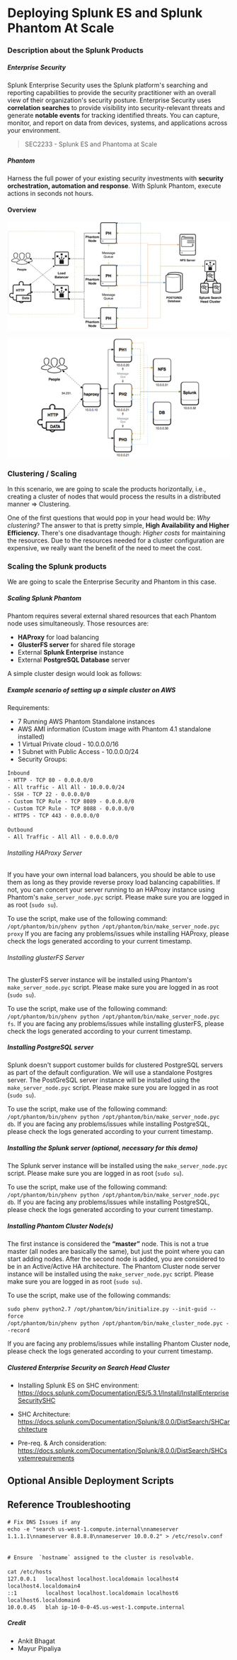 # Deploying Splunk ES and Splunk Phantom At Scale

### Description about the Splunk Products
##### Enterprise Security
Splunk Enterprise Security uses the Splunk platform's searching and reporting capabilities to provide the security practitioner with an overall view of their organization's security posture. Enterprise Security uses __correlation searches__ to provide visibility into security-relevant threats and generate __notable events__ for tracking identified threats. You can capture, monitor, and report on data from devices, systems, and applications across your environment.

> SEC2233 - Splunk ES and Phantoma at Scale


##### Phantom
Harness the full power of your existing security investments with __security orchestration, automation and response__. With Splunk Phantom, execute actions in seconds not hours.


#### Overview

![High Level Overview](./images/High&#32;Level&#32;Overview.png)

![Clustered Phantom Components](./images/Clustered&#32;Setup&#32;-&#32;Phantom&#32;nodes&#32;turned&#32;into&#32;dedicated&#32;handler.png)


### Clustering / Scaling
In this scenario, we are going to scale the products horizontally, i.e., creating a cluster of nodes that would process the results in a distributed manner => Clustering.

One of the first questions that would pop in your head would be: _Why clustering?_
The answer to that is pretty simple, __High Availability and Higher Efficiency.__
There's one disadvantage though: _Higher costs_ for maintaining the resources.
Due to the resources needed for a cluster configuration are expensive, we really want the benefit of the need to meet the cost.

### __Scaling__ the Splunk products
We are going to scale the Enterprise Security and Phantom in this case.

##### __Scaling__ Splunk Phantom
Phantom requires several external shared resources that each Phantom node uses simultaneously. Those resources are:
- __HAProxy__ for load balancing
- __GlusterFS server__ for shared file storage 
- External __Splunk Enterprise__ instance
- External __PostgreSQL Database__ server

A simple cluster design would look as follows:
<insert image here>

##### Example scenario of setting up a simple cluster on AWS
Requirements:
- 7 Running AWS Phantom Standalone instances
- AWS AMI information (Custom image with Phantom 4.1 standalone installed)
- 1 Virtual Private cloud - 10.0.0.0/16
- 1 Subnet with Public Access - 10.0.0.0/24
- Security Groups:
```
Inbound
- HTTP - TCP 80 - 0.0.0.0/0
- All traffic - All All - 10.0.0.0/24
- SSH - TCP 22 - 0.0.0.0/0
- Custom TCP Rule - TCP 8089 - 0.0.0.0/0
- Custom TCP Rule - TCP 8088 - 0.0.0.0/0
- HTTPS - TCP 443 - 0.0.0.0/0

Outbound
- All Traffic - All All - 0.0.0.0/0
```
###### Installing HAProxy Server
If you have your own internal load balancers, you should be able to use them as long as they provide reverse proxy load balancing capabilities.
If not, you can concert your server running to an HAProxy instance using Phantom's `make_server_node.pyc` script.
Please make sure you are logged in as root (`sudo su`).

To use the script, make use of the following command:
`/opt/phantom/bin/phenv python /opt/phantom/bin/make_server_node.pyc proxy`
If you are facing any problems/issues while installing HAProxy, please check the logs generated according to your current timestamp.

###### Installing glusterFS Server
The glusterFS server instance will be installed using Phantom's `make_server_node.pyc` script. 
Please make sure you are logged in as root (`sudo su`).

To use the script, make use of the following command:
`/opt/phantom/bin/phenv python /opt/phantom/bin/make_server_node.pyc fs`.
If you are facing any problems/issues while installing glusterFS, please check the logs generated according to your current timestamp.

##### Installing PostgreSQL server
Splunk doesn't support customer builds for clustered PostgreSQL servers as part of the default configuration. We will use a standalone Postgres server.
The PostGreSQL server instance will be installed using the `make_server_node.pyc` script.
Please make sure you are logged in as root (`sudo su`).

To use the script, make use of the following command:
`/opt/phantom/bin/phenv python /opt/phantom/bin/make_server_node.pyc db`.
If you are facing any problems/issues while installing PostgreSQL, please check the logs generated according to your current timestamp.

##### Installing the Splunk server (optional, necessary for this demo)
The Splunk server instance will be installed using the `make_server_node.pyc` script.
Please make sure you are logged in as root (`sudo su`).

To use the script, make use of the following command:
`/opt/phantom/bin/phenv python /opt/phantom/bin/make_server_node.pyc db`.
If you are facing any problems/issues while installing PostgreSQL, please check the logs generated according to your current timestamp.

##### Installing Phantom Cluster Node(s)
The first instance is considered the __“master”__ node. This is not a true master (all nodes are basically the same), but just the point where you can start adding nodes. After the second node is added, you are considered to be in an Active/Active HA architecture. 
The Phantom Cluster node server instance will be installed using the `make_server_node.pyc` script.
Please make sure you are logged in as root (`sudo su`).

To use the script, make use of the following commands:
```
sudo phenv python2.7 /opt/phantom/bin/initialize.py --init-guid -- force
/opt/phantom/bin/phenv python /opt/phantom/bin/make_cluster_node.pyc --record
```
If you are facing any problems/issues while installing Phantom Cluster node, please check the logs generated according to your current timestamp.

##### Clustered Enterprise Security on Search Head Cluster

  - Installing Splunk ES on SHC environment: https://docs.splunk.com/Documentation/ES/5.3.1/Install/InstallEnterpriseSecuritySHC

  - SHC Architecture: https://docs.splunk.com/Documentation/Splunk/8.0.0/DistSearch/SHCarchitecture

  - Pre-req. & Arch consideration: https://docs.splunk.com/Documentation/Splunk/8.0.0/DistSearch/SHCsystemrequirements

## Optional Ansible Deployment Scripts

## Reference Troubleshooting

```
# Fix DNS Issues if any
echo -e "search us-west-1.compute.internal\nnameserver 1.1.1.1\nnameserver 8.8.8.8\nnameserver 10.0.0.2" > /etc/resolv.conf


# Ensure  `hostname` assigned to the cluster is resolvable.

cat /etc/hosts
127.0.0.1   localhost localhost.localdomain localhost4 localhost4.localdomain4
::1         localhost localhost.localdomain localhost6 localhost6.localdomain6
10.0.0.45   blah ip-10-0-0-45.us-west-1.compute.internal

```

##### Credit

 - Ankit Bhagat
 - Mayur Pipaliya